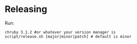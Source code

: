 # Releasing

Run:

    chruby 3.1.2 #or whatever your version manager is
    script/release.sh [major|minor|patch] # default is minor
